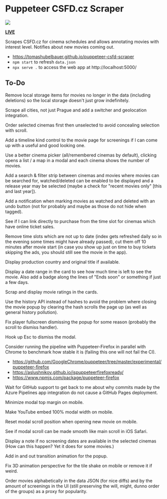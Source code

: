 # Puppeteer CSFD.cz Scraper

[
  ![](https://tomashubelbauer.visualstudio.com/puppeteer-csfd-cz-scraper/_apis/build/status/TomasHubelbauer.puppeteer-csfd-scraper?branchName=master)
](https://tomashubelbauer.visualstudio.com/puppeteer-csfd-cz-scraper/_build/latest)

[**LIVE**](https://tomashubelbauer.github.io/puppeteer-csfd-scraper)

Scrapes CSFD.cz for cinema schedules and allows annotating movies with interest
level. Notifies about new movies coming out.

- https://tomashubelbauer.github.io/puppeteer-csfd-scraper
- `npm start` to refresh `data.json`
- `npx serve .` to access the web app at http://localhost:5000/

## To-Do

Remove local storage items for movies no longer in the data (including deletions)
so the local storage doesn't just grow indefinitely.

Scrape all cities, not just Prague and add a switcher and geolocation integration.

Order selected cinemas first then unselected to avoid concealing selection with
scroll.

Add a timeline kind control to the movie page for screenings if I can come up
with a useful and good looking one.

Use a better cinema picker (all/remembered cinemas by default), clicking opens a
list / a map in a modal and each cinema shows the number of movies.

Add a search & filter strip between cinemas and movies where movies can be
searched for, watched/deleted can be enabled to be displayed and a release year
may be selected (maybe a check for "recent movies only" [this and last year]).

Add a notification when marking movies as watched and deleted with an undo
button (not for probably and maybe as those do not hide when tagged).

See if I can link directly to purchase from the time slot for cinemas which have
online ticket sales.

Remove time slots which are not up to date (index gets refreshed daily so in the
evening some times might have already passed), cut them off 10 minutes after
movie start (in case you show up just on time to buy tickets skipping the ads,
you should still see the movie in the app).

Display production country and original title if available.

Display a date range in the card to see how much time is left to see the movie.
Also add a badge along the lines of "Ends soon" or something if just a few days.

Scrap and display movie ratings in the cards.

Use the history API instead of hashes to avoid the problem where closing the
movie popup by clearing the hash scrolls the page up (as well as general history
pollution).

Fix player fullscreen dismissing the popup for some reason (probably the scroll
to dismiss handler).

Hook up Esc to dismiss the modal.

Consider running the pipeline with Puppeteer-Firefox in parallel with Chrome to
benchmark how stable it is (failing this one will not fail the CI).

- https://github.com/GoogleChrome/puppeteer/tree/master/experimental/puppeteer-firefox
- https://aslushnikov.github.io/ispuppeteerfirefoxready/
- https://www.npmjs.com/package/puppeteer-firefox

Wait for GitHub support to get back to me about why commits made by the Azure
Pipelines app integration do not cause a GitHub Pages deployment.

Minimize modal top margin on mobile.

Make YouTube embed 100% modal width on mobile.

Reset modal scroll position when opening new movie on mobile.

See if modal scroll can be made smooth like main scroll in iOS Safari.

Display a note if no screening dates are available in the selected cinemas
(How can this happen? Yet it does for some movies.)

Add in and out transition animation for the popup.

Fix 3D animation perspective for the tile shake on mobile or remove it if weird.

Order movies alphabetically in the data JSON (for nice diffs) and by the amount
of screenings in the UI (still preserving the will, might, dunno order of the
groups) as a proxy for popularity.
